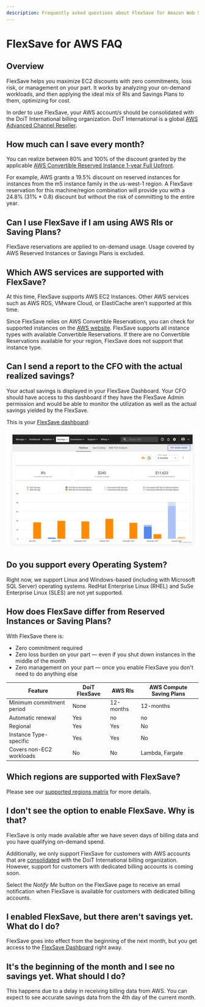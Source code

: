 ```yaml
---
description: Frequently asked questions about FlexSave for Amazon Web Services
---
```


# FlexSave for AWS FAQ

## Overview

FlexSave helps you maximize EC2 discounts with zero commitments, loss risk, or management on your part. It works by analyzing your on-demand workloads, and then applying the ideal mix of RIs and Savings Plans to them, optimizing for cost.

In order to use FlexSave, your AWS account/s should be consolidated with the DoiT International billing organization. DoiT International is a global [AWS Advanced Channel Reseller](https://partners.amazonaws.com/partners/001E000001HPlIAIA1/).

## How much can I save every month?

You can realize between 80% and 100% of the discount granted by the applicable [AWS Convertible Reserved Instance 1-year Full Upfront](https://aws.amazon.com/ec2/pricing/reserved-instances/pricing/).

For example, AWS grants a 19.5% discount on reserved instances for instances from the m5 instance family in the us-west-1 region. A FlexSave reservation for this machine/region combination will provide you with a 24.8% (31% \* 0.8) discount but without the risk of committing to the entire year.

## Can I use FlexSave if I am using AWS RIs or Saving Plans?

FlexSave reservations are applied to on-demand usage. Usage covered by AWS Reserved Instances or Savings Plans is excluded.

## Which AWS services are supported with FlexSave?

At this time, FlexSave supports AWS EC2 Instances. Other AWS services such as AWS RDS, VMware Cloud, or ElastiCache aren't supported at this time.

Since FlexSave relies on AWS Convertible Reservations, you can check for supported instances on the [AWS website](https://aws.amazon.com/ec2/pricing/reserved-instances/pricing/). FlexSave supports all instance types with available Convertible Reservations. If there are no Convertible Reservations available for your region, FlexSave does not support that instance type.

## Can I send a report to the CFO with the actual realized savings?

Your actual savings is displayed in your FlexSave Dashboard. Your CFO should have access to this dashboard if they have the FlexSave Admin permission and would be able to monitor the utilization as well as the actual savings yielded by the FlexSave.

This is your [FlexSave dashboard](overview.md#flexsave-dashboard):

![A screenshot of an example FlexSave dashboard](../.gitbook/assets/cmp-flexsave-dashboard.png)

## Do you support every Operating System?

Right now, we support Linux and Windows-based (including with Microsoft SQL Server) operating systems. RedHat Enterprise Linux (RHEL) and SuSe Enterprise Linux (SLES) are not yet supported.

## How does FlexSave differ from Reserved Instances or Saving Plans?

With FlexSave there is:

* Zero commitment required
* Zero loss burden on your part — even if you shut down instances in the middle of the month
* Zero management on your part — once you enable FlexSave you don't need to do anything else

| Feature                   | DoiT FlexSave | AWS RIs   | AWS Compute Saving Plans |
| ------------------------- | ------------- | --------- | ------------------------ |
| Minimum commitment period | None          | 12-months | 12-months                |
| Automatic renewal         | Yes           | no        | no                       |
| Regional                  | Yes           | Yes       | No                       |
| Instance Type-specific    | Yes           | Yes       | No                       |
| Covers non-EC2 workloads  | No            | No        | Lambda, Fargate          |

## Which regions are supported with FlexSave?

Please see our [supported regions matrix](flexsave-regions.md) for more details.

## I don't see the option to enable FlexSave. Why is that?

FlexSave is only made available after we have seven days of billing data and you have qualifying on-demand spend.

Additionally, we only support FlexSave for customers with AWS accounts that are [consolidated](https://docs.aws.amazon.com/awsaccountbilling/latest/aboutv2/consolidated-billing.html) with the DoiT International billing organization. However, support for customers with dedicated billing accounts is coming soon.

Select the _Notify Me_ button on the FlexSave page to receive an email notification when FlexSave is available for customers with dedicated billing accounts.

## I enabled FlexSave, but there aren't savings yet. What do I do?

FlexSave goes into effect from the beginning of the next month, but you get access to the [FlexSave Dashboard](overview.md#flexsave-dashboard) right away.

## It's the beginning of the month and I see no savings yet. What should I do?

This happens due to a delay in receiving billing data from AWS. You can expect to see accurate savings data from the 4th day of the current month.
